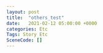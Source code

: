 ```yaml
---
layout: post
title:  "others_test"
date:   2021-02-12 05:00:00 +0000
categories: Etc
Tags: Story Etc
SceneCode: []
---
```

